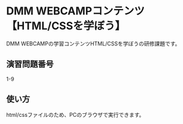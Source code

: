 
# DMM WEBCAMPコンテンツ【HTML/CSSを学ぼう】
DMM WEBCAMPの学習コンテンツHTML/CSSを学ぼうの研修課題です。

## 演習問題番号
1-9

## 使い方
html/cssファイルのため、PCのブラウザで実行できます。